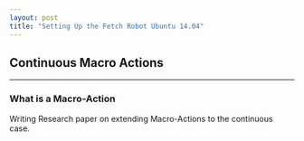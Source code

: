 ```yaml
---
layout: post
title: "Setting Up the Fetch Robot Ubuntu 14.04"
---
```


## Continuous Macro Actions 


---

### What is a Macro-Action
Writing Research paper on extending Macro-Actions to the continuous case. 